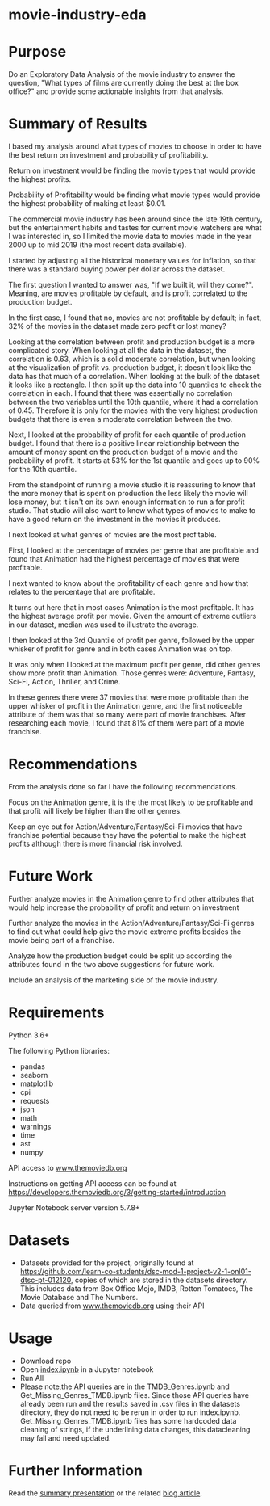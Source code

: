 # movie-industry-eda

# Purpose
Do an Exploratory Data Analysis of the movie industry to answer the question, "What types of films are currently doing the best at the box office?" and provide some actionable insights from that analysis.

# Summary of Results

I based my analysis around what types of movies to choose in order to have the best return on investment and probability of profitability.

Return on investment would be finding the movie types that would provide the highest profits.

Probability of Profitability would be finding what movie types would provide the highest probability of making at least $0.01.

The commercial movie industry has been around since the late 19th century, but the entertainment habits and tastes for current movie watchers are what I was interested in, so I limited the movie data to movies made in the year 2000 up to mid 2019 (the most recent data available).

I started by adjusting all the historical monetary values for inflation, so that there was a standard buying power per dollar across the dataset.

The first question I wanted to answer was, "If we built it, will they come?". Meaning, are movies profitable by default, and is profit correlated to the production budget.

In the first case, I found that no, movies are not profitable by default; in fact, 32% of the movies in the dataset made zero profit or lost money?

Looking at the correlation between profit and production budget is a more complicated story. When looking at all the data in the dataset, the correlation is 0.63, which is a solid moderate correlation, but when looking at the visualization of profit vs. production budget, it doesn't look like the data has that much of a correlation. When looking at the bulk of the dataset it looks like a rectangle. I then split up the data into 10 quantiles to check the correlation in each. I found that there was essentially no correlation between the two variables until the 10th quantile, where it had a correlation of 0.45. Therefore it is only for the movies with the very highest production budgets that there is even a moderate correlation between the two.

Next, I looked at the probability of profit for each quantile of production budget. I found that there is a positive linear relationship between the amount of money spent on the production budget of a movie and the probability of profit. It starts at 53% for the 1st quantile and goes up to 90% for the 10th quantile.

From the standpoint of running a movie studio it is reassuring to know that the more money that is spent on production the less likely the movie will lose money, but it isn't on its own enough information to run a for profit studio. That studio will also want to know what types of movies to make to have a good return on the investment in the movies it produces.

I next looked at what genres of movies are the most profitable.

First, I looked at the percentage of movies per genre that are profitable and found that Animation had the highest percentage of movies that were profitable.

I next wanted to know about the profitability of each genre and how that relates to the percentage that are profitable.

It turns out here that in most cases Animation is the most profitable. It has the highest average profit per movie. Given the amount of extreme outliers in our dataset, median was used to illustrate the average.

I then looked at the 3rd Quantile of profit per genre, followed by the upper whisker of profit for genre and in both cases Animation was on top.

It was only when I looked at the maximum profit per genre, did other genres show more profit than Animation. Those genres were: Adventure, Fantasy, Sci-Fi, Action, Thriller, and Crime.

In these genres there were 37 movies that were more profitable than the upper whisker of profit in the Animation genre, and the first noticeable attribute of them was that so many were part of movie franchises. After researching each movie, I found that 81% of them were part of a movie franchise.

# Recommendations

From the analysis done so far I have the following recommendations.

Focus on the Animation genre, it is the the most likely to be profitable and that profit will likely be higher than the other genres.

Keep an eye out for Action/Adventure/Fantasy/Sci-Fi movies that have franchise potential because they have the potential to make the highest profits although there is more financial risk involved.

# Future Work

Further analyze movies in the Animation genre to find other attributes that would help increase the probability of profit and return on investment

Further analyze the movies in the Action/Adventure/Fantasy/Sci-Fi genres to find out what could help give the movie extreme profits besides the movie being part of a franchise.

Analyze how the production budget could be split up according the attributes found in the two above suggestions for future work.

Include an analysis of the marketing side of the movie industry.

# Requirements
Python 3.6+

The following Python libraries:
* pandas
* seaborn
* matplotlib
* cpi
* requests
* json
* math
* warnings
* time
* ast
* numpy

API access to www.themoviedb.org

Instructions on getting API access can be found at https://developers.themoviedb.org/3/getting-started/introduction

Jupyter Notebook server version 5.7.8+

# Datasets
* Datasets provided for the project, originally found at https://github.com/learn-co-students/dsc-mod-1-project-v2-1-onl01-dtsc-pt-012120, copies of which are stored in the datasets directory.  This includes data from Box Office Mojo, IMDB, Rotton Tomatoes, The Movie Database and The Numbers.
* Data queried from www.themoviedb.org using their API

# Usage
* Download repo
* Open [index.ipynb](index.ipynb) in a Jupyter notebook
* Run All
* Please note,the API queries are in the TMDB_Genres.ipynb and Get_Missing_Genres_TMDB.ipynb files.  Since those API queries have already been run and the results saved in .csv files in the datasets directory, they do not need to be rerun in order to run index.ipynb.  Get_Missing_Genres_TMDB.ipynb files has some hardcoded data cleaning of strings, if the underlining data changes, this datacleaning may fail and need updated.

# Further Information

Read the [summary presentation](movie_analysis_presentation.pdf) or the related [blog article](https://medium.com/analytics-vidhya/adjusting-for-inflation-when-analysing-historical-data-with-python-9d69a8dcbc27).
